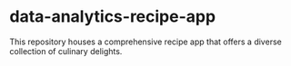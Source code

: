# data-analytics-recipe-app
This repository houses a comprehensive recipe app that offers a diverse collection of culinary delights. 
